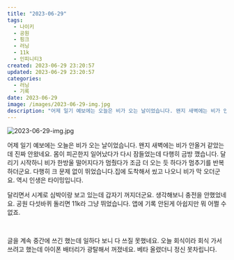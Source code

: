 ```yaml
---
title: "2023-06-29"
tags:
  - 나이키
  - 공원
  - 핑크
  - 러닝
  - 11k
  - 인피니티3
created: 2023-06-29 23:20:57
updated: 2023-06-29 23:20:57
categories:
  - 러닝
  - 기록
date: 2023-06-29
image: /images/2023-06-29-img.jpg
description: "어제 일기 예보에는 오늘은 비가 오는 날이었습니다. 왠지 새벽에는 비가 안올거 같았는데 진짜 안왔네요. 몸이 피곤한지 일어났다가 다시 잠들었는데 다행히 금방 깼습니다. 달리기 시작하니 비가 한방울 떨어지다가 멈췄다가 조금 더 오는 듯 하다가 멈추기를 반복하더군요. 다행히 크 문제 없이 "
---
```


![2023-06-29-img.jpg](/images/2023-06-29-img.jpg)
 
 

어제 일기 예보에는 오늘은 비가 오는 날이었습니다. 왠지 새벽에는 비가 안올거 같았는데 진짜 안왔네요. 몸이 피곤한지 일어났다가 다시 잠들었는데 다행히 금방 깼습니다.
달리기 시작하니 비가 한방울 떨어지다가 멈췄다가 조금 더 오는 듯 하다가 멈추기를 반복하더군요. 다행히 크 문제 없이 뛰었습니다.집에 도착해서 씼고 나오니 비가 막 오더군요. 역시 인생은 타이밍입니다.

달리면서 시계로 심박이랑 보고 있는데 갑자기 꺼지더군요. 생각해보니 충전을 안했었네요. 공원 다섯바퀴 돌리면 11k라 그냥 뛰었습니다. 앱에 기록 안된게 아쉽지만 뭐 어쩔 수 없죠.

 

글을 계속 중간에 쓰긴 했는데 일하다 보니 다 쓰질 못했네요. 오늘 회식이라 회식 가서 쓰려고 했는데 아이폰 배터리가 광탈해서 꺼졌네요. 베타 올렸더니 정신 못차립니다.
